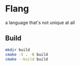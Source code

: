 # Flang
a language that's not unique at all


## Build
```bash
mkdir build
cmake -S . -B build
cmake --build build
```

